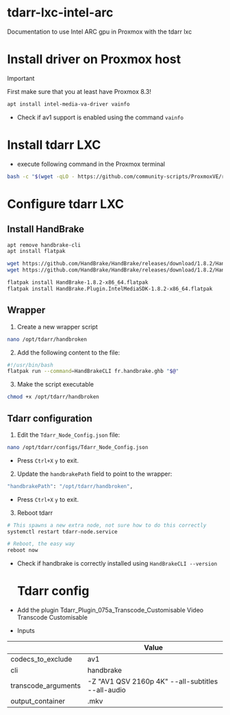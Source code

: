 # tdarr-lxc-intel-arc
Documentation to use Intel ARC gpu in Proxmox with the tdarr lxc

# Install driver on Proxmox host
> [!IMPORTANT] 
First make sure that you at least have Proxmox 8.3!

```bash
apt install intel-media-va-driver vainfo
```
- Check if av1 support is enabled using the command `vainfo`

# Install tdarr LXC
- execute following command in the Proxmox terminal
```bash
bash -c "$(wget -qLO - https://github.com/community-scripts/ProxmoxVE/raw/main/ct/tdarr.sh)"
```

# Configure tdarr LXC

## Install HandBrake
```bash
apt remove handbrake-cli
apt install flatpak

wget https://github.com/HandBrake/HandBrake/releases/download/1.8.2/HandBrake-1.8.2-x86_64.flatpak
wget https://github.com/HandBrake/HandBrake/releases/download/1.8.2/HandBrake.Plugin.IntelMediaSDK-1.8.2-x86_64.flatpak

flatpak install HandBrake-1.8.2-x86_64.flatpak
flatpak install HandBrake.Plugin.IntelMediaSDK-1.8.2-x86_64.flatpak
```

## Wrapper
1. Create a new wrapper script
```bash
nano /opt/tdarr/handbroken
```
2. Add the following content to the file:
```bash
#!/usr/bin/bash
flatpak run --command=HandBrakeCLI fr.handbrake.ghb "$@"
```
3. Make the script executable
```bash
chmod +x /opt/tdarr/handbroken
```

## Tdarr configuration
1. Edit the `Tdarr_Node_Config.json` file:
``` bash
nano /opt/tdarr/configs/Tdarr_Node_Config.json
```
  - Press `Ctrl+X` `y` to exit.
2. Update the `handbrakePath` field to point to the wrapper:
``` bash
"handbrakePath": "/opt/tdarr/handbroken",
```
  - Press `Ctrl+X` `y` to exit.
3. Reboot tdarr
```bash
# This spawns a new extra node, not sure how to do this correctly
systemctl restart tdarr-node.service

# Reboot, the easy way
reboot now
```

- Check if handbrake is correctly installed using `HandBrakeCLI --version`

  # Tdarr config
  
- Add the plugin
    Tdarr_Plugin_075a_Transcode_Customisable
    Video Transcode Customisable
- Inputs
  
|                     | Value
| ---                 | ---
| codecs_to_exclude   | av1
| cli                 | handbrake
| transcode_arguments | -Z "AV1 QSV 2160p 4K" --all-subtitles --all-audio
output_container | .mkv
